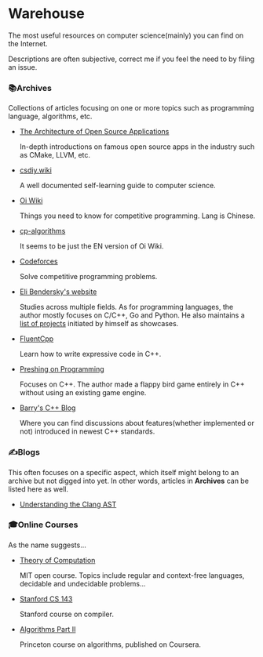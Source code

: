 # Warehouse
The most useful resources on computer science(mainly) you can find on the Internet.

Descriptions are often subjective, correct me if you feel the need to by filing an issue.

### 📚Archives
Collections of articles focusing on one or more topics such as programming language, algorithms, etc.
- [The Architecture of Open Source Applications](https://aosabook.org/en/)

  In-depth introductions on famous open source apps in the industry such as CMake, LLVM, etc.
- [csdiy.wiki](https://csdiy.wiki/en/)

  A well documented self-learning guide to computer science.
- [Oi Wiki](https://oi-wiki.org/)

  Things you need to know for competitive programming. Lang is Chinese.
- [cp-algorithms](https://cp-algorithms.com/)
  
  It seems to be just the EN version of Oi Wiki.
- [Codeforces](https://codeforces.com/)

  Solve competitive programming problems.
- [Eli Bendersky's website](https://eli.thegreenplace.net/)

  Studies across multiple fields. As for programming languages, the author mostly focuses on C/C++, Go and Python. He also maintains a [list of projects](https://eli.thegreenplace.net/pages/projects) initiated by himself as showcases.
- [FluentCpp](https://www.fluentcpp.com/)

  Learn how to write expressive code in C++.
- [Preshing on Programming](https://preshing.com/)

  Focuses on C++. The author made a flappy bird game entirely in C++ without using an existing game engine.
- [Barry's C++ Blog](https://brevzin.github.io/)

  Where you can find discussions about features(whether implemented or not) introduced in newest C++ standards.


### ✍️Blogs
This often focuses on a specific aspect, which itself might belong to an archive but not digged into yet. In other words, articles in **Archives** can be listed here as well.
- [Understanding the Clang AST](https://jonasdevlieghere.com/post/understanding-the-clang-ast/)


### 🎓Online Courses
As the name suggests...
- [Theory of Computation](https://ocw.mit.edu/courses/18-404j-theory-of-computation-fall-2020/)

  MIT open course. Topics include regular and context-free languages, decidable and undecidable problems...
- [Stanford CS 143](https://web.stanford.edu/class/cs143/)

  Stanford course on compiler.
- [Algorithms Part II](https://www.coursera.org/learn/algorithms-part2)

  Princeton course on algorithms, published on Coursera.
